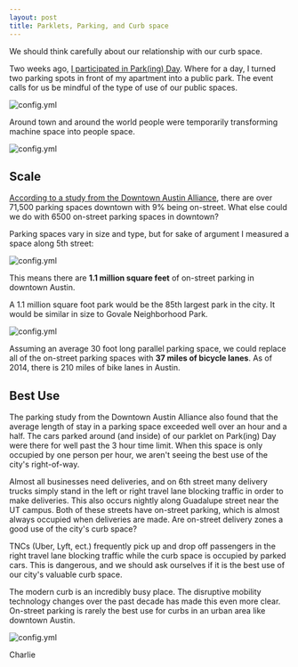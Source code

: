 ```yaml
---
layout: post
title: Parklets, Parking, and Curb space
---
```


We should think carefully about our relationship with our curb space.

Two weeks ago, [I participated in Park(ing) Day](https://parkingday.org/about-parking-day/). Where for a day, I turned two parking spots in front of my apartment into a public park. The event calls for us be mindful of the type of use of our public spaces. 

![config.yml]({{site.baseurl}}/images/parking_day.jpg)

Around town and around the world people were temporarily transforming machine space into people space. 

![config.yml]({{site.baseurl}}/images/parking_day_guad.jpg) 

## Scale

[According to a study from the Downtown Austin Alliance](http://downtownaustin.com/sites/default/files/DowntownParkingStrategy_BriefingBookPart2_20161109.pdf), there are over 71,500 parking spaces downtown with 9% being on-street. What else could we do with 6500 on-street parking spaces in downtown? 

Parking spaces vary in size and type, but for sake of argument I measured a space along 5th street:

![config.yml]({{site.baseurl}}/images/parking_spot.png) 

This means there are **1.1 million square feet** of on-street parking in downtown Austin. 

A 1.1 million square foot park would be the 85th largest park in the city. It would be similar in size to Govale Neighborhood Park.

![config.yml]({{site.baseurl}}/images/govale.png)

Assuming an average 30 foot long parallel parking space, we could replace all of the on-street parking spaces with **37 miles of bicycle lanes**. As of 2014, there is 210 miles of bike lanes in Austin. 

## Best Use

The parking study from the Downtown Austin Alliance also found that the average length of stay in a parking space exceeded well over an hour and a half. The cars parked around (and inside) of our parklet on Park(ing) Day were there for well past the 3 hour time limit. When this space is only occupied by one person per hour, we aren't seeing the best use of the city's right-of-way. 

Almost all businesses need deliveries, and on 6th street many delivery trucks simply stand in the left or right travel lane blocking traffic in order to make deliveries. This also occurs nightly along Guadalupe street near the UT campus. Both of these streets have on-street parking, which is almost always occupied when deliveries are made. Are on-street delivery zones a good use of the city's curb space?

TNCs (Uber, Lyft, ect.) frequently pick up and drop off passengers in the right travel lane blocking traffic while the curb space is occupied by parked cars. This is dangerous, and we should ask ourselves if it is the best use of our city's valuable curb space. 

The modern curb is an incredibly busy place. The disruptive mobility technology changes over the past decade has made this even more clear. On-street parking is rarely the best use for curbs in an urban area like downtown Austin. 

![config.yml]({{site.baseurl}}/images/my_park.jpg)

Charlie